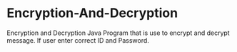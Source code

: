 # Encryption-And-Decryption
Encryption and Decryption Java Program that is use to encrypt and decrypt message. If user enter correct ID and Password.
